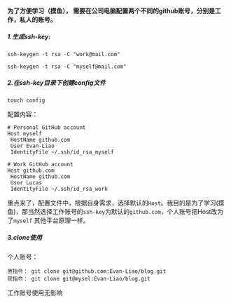 
#### 为了方便学习（摸鱼）， 需要在公司电脑配置两个不同的github账号，分别是工作，私人的账号。


##### 1.生成ssh-key:

```
ssh-keygen -t rsa -C "work@mail.com"

ssh-keygen -t rsa -C "myself@mail.com"
```

##### 2.在ssh-key目录下创建config文件

```
touch config
```

配置内容：

```
# Personal GitHub account
Host myself
 HostName github.com
 User Evan-Liao
 IdentityFile ~/.ssh/id_rsa_myself

# Work GitHub account
Host github.com
 HostName github.com
 User Lucas
 IdentityFile ~/.ssh/id_rsa_work

```

重点来了，配置文件中，根据自身需求，选择默认的`Host`。我目的是为了学习(摸鱼)，那当然选择工作账号的`ssh-key`为默认的`github.com`，个人账号把Host改为了`myself`
其他平台原理一样。

##### 3.clone使用

个人账号：
```
原指令： git clone git@github.com:Evan-Liao/blog.git
现指令： git clone git@mysel:Evan-Liao/blog.git
```

工作账号使用无影响
